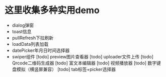 # 这里收集多种实用demo
- dialog弹窗
- toast信息
- pullRefresh下拉刷新
- loadData列表加载
- datePicker年月日时间选择器
- swiper组件
[todo] preview图片查看器
[todo] uploader文件上传
[todo] Qrcode二维码生成器
[todo] 富文本编辑器
[todo] 视频播放器
[todo] 数字键盘模拟（横竖屏兼容）
[todo] tab标签+picker选择器